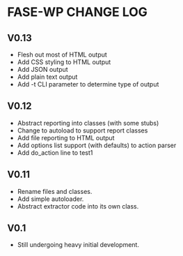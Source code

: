 # FASE-WP CHANGE LOG

## V0.13
- Flesh out most of HTML output
- Add CSS styling to HTML output
- Add JSON output
- Add plain text output
- Add -t CLI parameter to determine type of output

## V0.12
- Abstract reporting into classes (with some stubs)
- Change to autoload to support report classes
- Add file reporting to HTML output
- Add options list support (with defaults) to action parser
- Add do_action line to test1

## V0.11 
- Rename files and classes. 
- Add simple autoloader. 
- Abstract extractor code into its own class.

## V0.1
- Still undergoing heavy initial development.